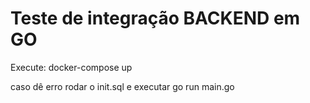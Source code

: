# Teste de integração BACKEND em GO

Execute: docker-compose up

caso dê erro rodar o init.sql e executar go run main.go
